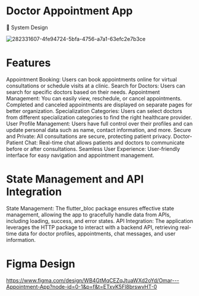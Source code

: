 # Doctor Appointment App

🎨 System Design

![282331607-4fe94724-5bfa-4756-a7a1-63efc2e7b3ce](https://github.com/user-attachments/assets/c2d691e5-172a-4496-974c-8149c8a1c56d)


# Features
Appointment Booking: Users can book appointments online for virtual consultations or schedule visits at a clinic.
Search for Doctors: Users can search for specific doctors based on their needs.
Appointment Management: You can easily view, reschedule, or cancel appointments. Completed and canceled appointments are displayed on separate pages for better organization.
Specialization Categories: Users can select doctors from different specialization categories to find the right healthcare provider.
User Profile Management: Users have full control over their profiles and can update personal data such as name, contact information, and more.
Secure and Private: All consultations are secure, protecting patient privacy.
Doctor-Patient Chat: Real-time chat allows patients and doctors to communicate before or after consultations.
Seamless User Experience: User-friendly interface for easy navigation and appointment management.

# State Management and API Integration
State Management: The flutter_bloc package ensures effective state management, allowing the app to gracefully handle data from APIs, including loading, success, and error states.
API Integration: The application leverages the HTTP package to interact with a backend API, retrieving real-time data for doctor profiles, appointments, chat messages, and user information.

# Figma Design
https://www.figma.com/design/WB4GtMqCEZqJtuaWXd2oYd/Omar---Appointment-App?node-id=0-1&p=f&t=ETxvK5Fl8brswvHT-0
